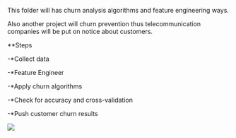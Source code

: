 This folder will has churn analysis algorithms and feature engineering ways.

Also another project will churn prevention thus telecommunication companies will be put on notice about customers.

**Steps


-*Collect data


-*Feature Engineer


-*Apply churn algorithms


-*Check for accuracy and cross-validation


-*Push customer churn results

<img src="http://www.sentis.com.tr/images/projects/3.jpg">